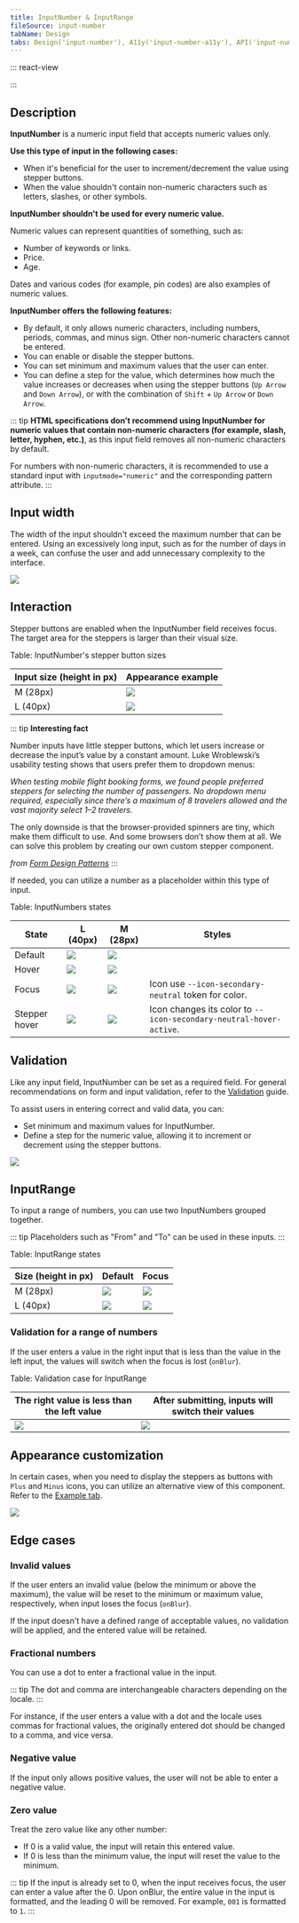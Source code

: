 ```yaml
---
title: InputNumber & InputRange
fileSource: input-number
tabName: Design
tabs: Design('input-number'), A11y('input-number-a11y'), API('input-number-api'), Example('input-number-code'), Changelog('input-number-changelog')
---
```


::: react-view

<script lang="tsx">
import React from 'react';
import InputNumber from '@semcore/ui/input-number';
import PlaygroundGeneration from '@components/PlaygroundGeneration';

const STATES = ['normal', 'invalid', 'valid'];
const SIZES = ['m', 'l'];

const Preview = (preview) => {
  const { bool, select, radio, text, empty, onChange } = preview('InputNumber');

  const size = radio({
    key: 'size',
    defaultValue: 'm',
    label: 'Size',
    options: SIZES,
  });

  const state = select({
    key: 'state',
    defaultValue: 'normal',
    label: 'State',
    options: STATES.map((value) => ({
      name: value,
      value,
    })),
  });

  const disabled = bool({
    key: 'disabled',
    defaultValue: false,
    label: 'Disabled',
  });

  const value = empty({ key: 'value', defaultValue: '' });
  const min = text({ key: 'min', defaultValue: 0, label: 'Min' });
  const max = text({ key: 'max', defaultValue: 100, label: 'Max' });
  const step = text({ key: 'step', defaultValue: 1, label: 'Step' });
  const showControls = bool({
    key: 'showControls',
    defaultValue: false,
    label: 'Show Controls',
  });

  return (
    <InputNumber size={size} state={state}>
      <InputNumber.Value
        min={min ? Number(min) : undefined}
        max={max ? Number(max) : undefined}
        step={Number(step)}
        disabled={disabled}
        value={value}
        onChange={(value) => onChange('value', value)}
      />
      <InputNumber.Controls showControls={showControls} />
    </InputNumber>
  );
};

const App = PlaygroundGeneration(Preview, {
  filterProps: ['onChange', 'value'],
});
</script>

:::

## Description

**InputNumber** is a numeric input field that accepts numeric values only.

**Use this type of input in the following cases:**

- When it's beneficial for the user to increment/decrement the value using stepper buttons.
- When the value shouldn't contain non-numeric characters such as letters, slashes, or other symbols.

**InputNumber shouldn't be used for every numeric value.**

Numeric values can represent quantities of something, such as:

- Number of keywords or links.
- Price.
- Age.

Dates and various codes (for example, pin codes) are also examples of numeric values.

**InputNumber offers the following features:**

- By default, it only allows numeric characters, including numbers, periods, commas, and minus sign. Other non-numeric characters cannot be entered.
- You can enable or disable the stepper buttons.
- You can set minimum and maximum values that the user can enter.
- You can define a step for the value, which determines how much the value increases or decreases when using the stepper buttons (`Up Arrow` and `Down Arrow`), or with the combination of `Shift` + `Up Arrow` or `Down Arrow`.

::: tip
**HTML specifications don’t recommend using InputNumber for numeric values that contain non-numeric characters (for example, slash, letter, hyphen, etc.)**, as this input field removes all non-numeric characters by default.

For numbers with non-numeric characters, it is recommended to use a standard input with `inputmode="numeric"` and the corresponding pattern attribute.
:::

## Input width

The width of the input shouldn't exceed the maximum number that can be entered. Using an excessively long input, such as for the number of days in a week, can confuse the user and add unnecessary complexity to the interface.

![](static/size-yes-no.png)

## Interaction

Stepper buttons are enabled when the InputNumber field receives focus. The target area for the steppers is larger than their visual size.

Table: InputNumber's stepper button sizes

| Input size (height in px) | Appearance example      |
| ------------------------- | ----------------------- |
| M (28px)                  | ![](static/m-sizes.png) |
| L (40px)                  | ![](static/l-sizes.png) |

::: tip
**Interesting fact**

Number inputs have little stepper buttons, which let users increase or decrease the input’s value by a constant amount. Luke Wroblewski’s usability testing shows that users prefer them to dropdown menus:

_When testing mobile flight booking forms, we found people preferred steppers for selecting the number of passengers. No dropdown menu required, especially since there’s a maximum of 8 travelers allowed and the vast majority select 1–2 travelers._

The only downside is that the browser-provided spinners are tiny, which make them difficult to use. And some browsers don’t show them at all. We can solve this problem by creating our own custom stepper component.

_from [Form Design Patterns](https://www.smashingmagazine.com/printed-books/form-design-patterns/)_
:::

If needed, you can utilize a number as a placeholder within this type of input.

Table: InputNumbers states

| State         | L (40px)                      | M (28px)                      | Styles                                                             |
| ------------- | ----------------------------- | ----------------------------- | ------------------------------------------------------------------ |
| Default       | ![](static/l-placeholder.png) | ![](static/m-placeholder.png) |                                                                    |
| Hover         | ![](static/l-hover.png)       | ![](static/m-hover.png)       |                                                                    |
| Focus         | ![](static/l-focus.png)       | ![](static/m-focus.png)       | Icon use `--icon-secondary-neutral` token for color.               |
| Stepper hover | ![](static/l-icon-hover.png)  | ![](static/m-icon-hover.png)  | Icon changes its color to `--icon-secondary-neutral-hover-active`. |

## Validation

Like any input field, InputNumber can be set as a required field. For general recommendations on form and input validation, refer to the [Validation](/patterns/validation-form/validation-form) guide.

To assist users in entering correct and valid data, you can:

- Set minimum and maximum values for InputNumber.
- Define a step for the numeric value, allowing it to increment or decrement using the stepper buttons.

![](static/validation-yes-no.png)

## InputRange

To input a range of numbers, you can use two InputNumbers grouped together.

::: tip
Placeholders such as "From" and "To" can be used in these inputs.
:::

Table: InputRange states

| Size (height in px) | Default                         | Focus                   |
| ------------------- | ------------------------------- | ----------------------- |
| M (28px)            | ![](static/m-range-default.png) | ![](static/m-range.png) |
| L (40px)            | ![](static/l-range-default.png) | ![](static/l-range.png) |

### Validation for a range of numbers

If the user enters a value in the right input that is less than the value in the left input, the values will switch when the focus is lost (`onBlur`).

Table: Validation case for InputRange

| The right value is less than the left value | After submitting, inputs will switch their values |
| ------------------------------------------- | ------------------------------------------------- |
| ![](static/range-1.png)                     | ![](static/range-2.png)                           |

## Appearance customization

In certain cases, when you need to display the steppers as buttons with `Plus` and `Minus` icons, you can utilize an alternative view of this component. Refer to the [Example tab](/components/input-number/input-number-code#appearance_customization).

![](static/alternative.png)

## Edge cases

### Invalid values

If the user enters an invalid value (below the minimum or above the maximum), the value will be reset to the minimum or maximum value, respectively, when input loses the focus (`onBlur`).

If the input doesn't have a defined range of acceptable values, no validation will be applied, and the entered value will be retained.

### Fractional numbers

You can use a dot to enter a fractional value in the input.

::: tip
The dot and comma are interchangeable characters depending on the locale.
:::

For instance, if the user enters a value with a dot and the locale uses commas for fractional values, the originally entered dot should be changed to a comma, and vice versa.

### Negative value

If the input only allows positive values, the user will not be able to enter a negative value.

### Zero value

Treat the zero value like any other number:

- If 0 is a valid value, the input will retain this entered value.
- If 0 is less than the minimum value, the input will reset the value to the minimum.

::: tip
If the input is already set to 0, when the input receives focus, the user can enter a value after the 0. Upon onBlur, the entire value in the input is formatted, and the leading 0 will be removed. For example, `001` is formatted to `1`.
:::

